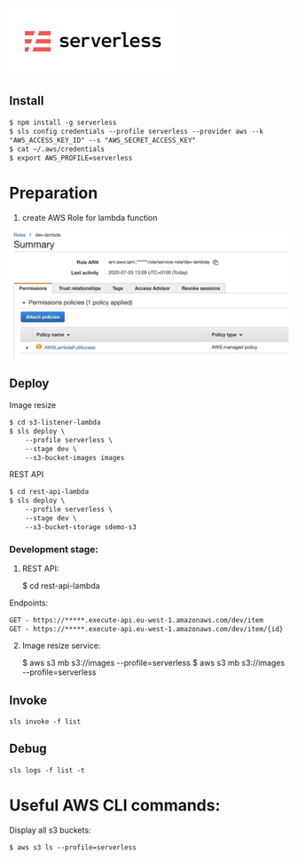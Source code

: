 [![Serverless](images/logo.png)](https://www.serverless.com)

## Install

    $ npm install -g serverless
    $ sls config credentials --profile serverless --provider aws --k "AWS_ACCESS_KEY_ID" --s "AWS_SECRET_ACCESS_KEY"
    $ cat ~/.aws/credentials
    $ export AWS_PROFILE=serverless


# Preparation


1. create AWS Role for lambda function

[![Role](images/aws-role-lambda.jpg)](http://console.aws.amazon.com)


## Deploy

Image resize

    $ cd s3-listener-lambda
    $ sls deploy \
        --profile serverless \
        --stage dev \
        --s3-bucket-images images


REST API

    $ cd rest-api-lambda
    $ sls deploy \
        --profile serverless \
        --stage dev \
        --s3-bucket-storage sdemo-s3



### Development stage:

1. REST API:

    $ cd rest-api-lambda



Endpoints:

    GET - https://*****.execute-api.eu-west-1.amazonaws.com/dev/item
    GET - https://*****.execute-api.eu-west-1.amazonaws.com/dev/item/{id}


2. Image resize service:

    $ aws s3 mb s3://images --profile=serverless
    $ aws s3 mb s3://images --profile=serverless




## Invoke

    sls invoke -f list


## Debug

    sls logs -f list -t



# Useful AWS CLI commands:

Display all s3 buckets:

    $ aws s3 ls --profile=serverless
